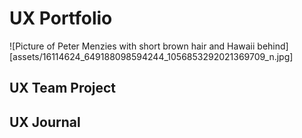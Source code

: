 # UX Portfolio
![Picture of Peter Menzies with short brown hair and Hawaii behind][assets/16114624_649188098594244_1056853292021369709_n.jpg]

## UX Team Project


## UX Journal

